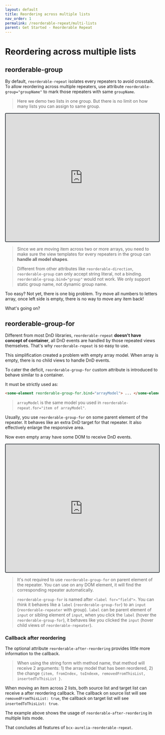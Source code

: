 ```yaml
---
layout: default
title: Reordering across multiple lists
nav_order: 1
permalink: /reorderable-repeat/multi-lists
parent: Get Started - Reorderable Repeat
---
```


# Reordering across multiple lists

## reorderable-group

By default, `reorderable-repeat` isolates every repeaters to avoid crosstalk. To allow reordering across multiple repeaters, use attribute `reorderable-group="groupName"` to mark those repeaters with same `groupName`.

> Here we demo two lists in one group. But there is no limit on how many lists you can assign to same group.

<iframe style="width: 100%; height: 420px; border: 2px solid #343a40; border-radius: 3px;" loading="lazy" src="https://gist.dumber.app/?gist=d239d878d3cf6d0d18abb99322a3ccfb&open=src%2Fcontainer.html&open=src%2Fcontainer.js"></iframe>

> Since we are moving item across two or more arrays, you need to make sure the view templates for every repeaters in the group can **handle all model shapes**.

> Different from other attributes like `reorderable-direction`, `reorderable-group` can only accept string literal, not a binding. `reorderable-group.bind="group"` would not work. We only support static group name, not dynamic group name.

Too easy? Not yet, there is one big problem. Try move all numbers to letters array, once left side is empty, there is no way to move any item back!

What's going on?

## reorderable-group-for

Different from most DnD libraries, `reorderable-repeat` **doesn't have concept of container**, all DnD events are handled by those repeated views themselves. That's why `reorderable-repeat` is so easy to use.

This simplification created a problem with empty array model. When array is empty, there is no child views to handle DnD events.

To cater the deficit, `reorderable-group-for` custom attribute is introduced to behave similar to a container.

It must be strictly used as:

```html
<some-element reorderable-group-for.bind="arrayModel"> ... </some-element>
```

> `arrayModel` is the same model you used in `reorderable-repeat.for="item of arrayModel"`.

Usually, you use `reorderable-group-for` on some parent element of the repeater. It behaves like an extra DnD target for that repeater. It also effectively enlarge the responsive area.

Now even empty array have some DOM to receive DnD events.

<iframe style="width: 100%; height: 420px; border: 2px solid #343a40; border-radius: 3px;" loading="lazy" src="https://gist.dumber.app/?gist=00567d4a038f06f7e5ac87e3662287aa&open=src%2Fcontainer.html&open=src%2Fcontainer.js"></iframe>

> It's not required to use `reorderable-group-for` on parent element of the repeater. You can use on any DOM element, it will find the corresponding repeater automatically.

> `reorderable-group-for` is named after `<label for="field">`. You can think it behaves like a `label` (`reorderable-group-for`) to an `input` (`reorderable-repeater` with group). `label` can be parent element of `input` or sibling element of `input`, when you click the `label` (hover the `reorderable-group-for`), it behaves like you clicked the `input` (hover child views of `reorderable-repeater`).

### Callback after reordering

The optional attribute `reorderable-after-reordering` provides little more information to the callback.

> When using the string form with method name, that method will receive 2 arguments: 1) the array model that has been reordered, 2) the change `{item, fromIndex, toIndexm, removedFromThisList, insertedToThisList }`.

When moving an item across 2 lists, both source list and target list can receive a after reordering callback. The callback on source list will see `removedFromThisList: true`, the callback on target list will see `insertedToThisList: true`.

The example above shows the usage of `reorderable-after-reordering` in multiple lists mode.

That concludes all features of `bcx-aurelia-reorderable-repeat`.
